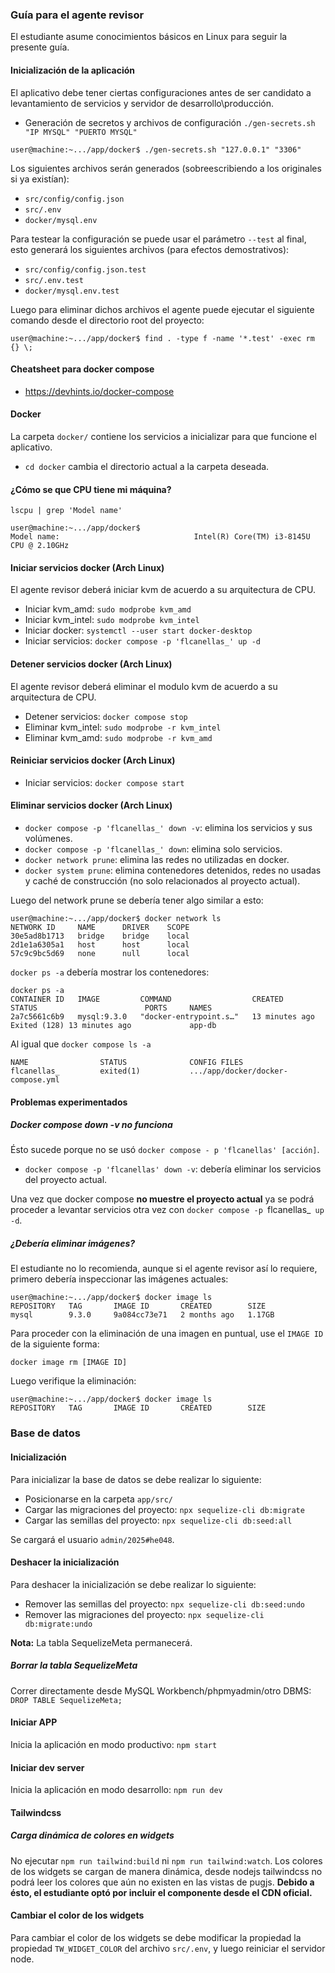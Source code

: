 ### Guía para el agente revisor
El estudiante asume conocimientos básicos en Linux para seguir la presente guía.

#### Inicialización de la aplicación
El aplicativo debe tener ciertas configuraciones antes de ser candidato a levantamiento de servicios y servidor de desarrollo\producción.
- Generación de secretos y archivos de configuración `./gen-secrets.sh "IP MYSQL" "PUERTO MYSQL"`

```
user@machine:~.../app/docker$ ./gen-secrets.sh "127.0.0.1" "3306"
```

Los siguientes archivos serán generados (sobreescribiendo a los originales si ya existían):
- `src/config/config.json`
- `src/.env`
- `docker/mysql.env`

Para testear la configuración se puede usar el parámetro `--test` al final, esto generará los siguientes archivos (para efectos demostrativos):
- `src/config/config.json.test`
- `src/.env.test`
- `docker/mysql.env.test`

Luego para eliminar dichos archivos el agente puede ejecutar el siguiente comando desde el directorio root del proyecto:

```
user@machine:~.../app/docker$ find . -type f -name '*.test' -exec rm {} \;
```

#### Cheatsheet para docker compose
- https://devhints.io/docker-compose

#### Docker
La carpeta `docker/` contiene los servicios a inicializar para que funcione el aplicativo.
- `cd docker` cambia el directorio actual a la carpeta deseada.

#### ¿Cómo se que CPU tiene mi máquina?

`lscpu | grep 'Model name'`

```
user@machine:~.../app/docker$
Model name:                              Intel(R) Core(TM) i3-8145U CPU @ 2.10GHz
```

#### Iniciar servicios docker (Arch Linux)
El agente revisor deberá iniciar kvm de acuerdo a su arquitectura de CPU.
- Iniciar kvm_amd: `sudo modprobe kvm_amd`
- Iniciar kvm_intel: `sudo modprobe kvm_intel`
- Iniciar docker: `systemctl --user start docker-desktop`
- Iniciar servicios: `docker compose -p 'flcanellas_' up -d`

#### Detener servicios docker (Arch Linux)
El agente revisor deberá eliminar el modulo kvm de acuerdo a su arquitectura de CPU.
- Detener servicios: `docker compose stop`
- Eliminar kvm_intel: `sudo modprobe -r kvm_intel`
- Eliminar kvm_amd: `sudo modprobe -r kvm_amd`

#### Reiniciar servicios docker (Arch Linux)
- Iniciar servicios: `docker compose start`

#### Eliminar servicios docker (Arch Linux)
- `docker compose -p 'flcanellas_' down -v`: elimina los servicios y sus volúmenes.
- `docker compose -p 'flcanellas_' down`: elimina solo servicios.
- `docker network prune`: elimina las redes no utilizadas en docker.
- `docker system prune`: elimina contenedores detenidos, redes no usadas y caché de construcción (no solo relacionados al proyecto actual).

Luego del network prune se debería tener algo similar a esto:

```
user@machine:~.../app/docker$ docker network ls
NETWORK ID     NAME      DRIVER    SCOPE
30e5ad8b1713   bridge    bridge    local
2d1e1a6305a1   host      host      local
57c9c9bc5d69   none      null      local
```

`docker ps -a` debería mostrar los contenedores:

```
docker ps -a
CONTAINER ID   IMAGE         COMMAND                  CREATED          STATUS                        PORTS     NAMES
2a7c5661c6b9   mysql:9.3.0   "docker-entrypoint.s…"   13 minutes ago   Exited (128) 13 minutes ago             app-db
```

Al igual que `docker compose ls -a`

```
NAME                STATUS              CONFIG FILES
flcanellas_         exited(1)           .../app/docker/docker-compose.yml
```

#### Problemas experimentados

##### Docker compose down -v no funciona
Ésto sucede porque no se usó `docker compose - p 'flcanellas' [acción]`.
- `docker compose -p 'flcanellas' down -v`: debería eliminar los servicios del proyecto actual.

Una vez que docker compose **no muestre el proyecto actual** ya se podrá proceder a levantar servicios otra vez con `docker compose -p `flcanellas_` up -d`.

##### ¿Debería eliminar imágenes?
El estudiante no lo recomienda, aunque si el agente revisor así lo requiere, primero debería inspeccionar las imágenes actuales:

```
user@machine:~.../app/docker$ docker image ls
REPOSITORY   TAG       IMAGE ID       CREATED        SIZE
mysql        9.3.0     9a084cc73e71   2 months ago   1.17GB
```

Para proceder con la eliminación de una imagen en puntual, use el `IMAGE ID` de la siguiente forma:

`docker image rm [IMAGE ID]`

Luego verifique la eliminación:

```
user@machine:~.../app/docker$ docker image ls
REPOSITORY   TAG       IMAGE ID       CREATED        SIZE
```

### Base de datos

#### Inicialización
Para inicializar la base de datos se debe realizar lo siguiente:
- Posicionarse en la carpeta `app/src/`
- Cargar las migraciones del proyecto: `npx sequelize-cli db:migrate`
- Cargar las semillas del proyecto: `npx sequelize-cli db:seed:all`

Se cargará el usuario `admin/2025#he048`.

#### Deshacer la inicialización
Para deshacer la inicialización se debe realizar lo siguiente:
- Remover las semillas del proyecto: `npx sequelize-cli db:seed:undo`
- Remover las migraciones del proyecto: `npx sequelize-cli db:migrate:undo`

**Nota:** La tabla SequelizeMeta permanecerá.

##### Borrar la tabla SequelizeMeta
Correr directamente desde MySQL Workbench/phpmyadmin/otro DBMS: `DROP TABLE SequelizeMeta;`

#### Iniciar APP
Inicia la aplicación en modo productivo: `npm start`

#### Iniciar dev server
Inicia la aplicación en modo desarrollo: `npm run dev`

#### Tailwindcss

##### Carga dinámica de colores en widgets
No ejecutar `npm run tailwind:build` ni `npm run tailwind:watch`.
Los colores de los widgets se cargan de manera dinámica, desde nodejs tailwindcss no podrá leer los colores que aún no existen en las vistas de pugjs. **Debido a ésto, el estudiante optó por incluir el componente desde el CDN oficial.**

#### Cambiar el color de los widgets
Para cambiar el color de los widgets se debe modificar la propiedad la propiedad `TW_WIDGET_COLOR` del archivo `src/.env`, y luego reiniciar el servidor node.